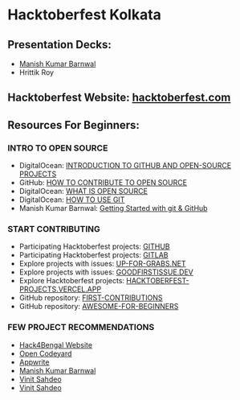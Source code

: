 # Hacktoberfest Kolkata

## Presentation Decks:
- [Manish Kumar Barnwal](https://docs.google.com/presentation/d/1Q02b4_mnYJCGESSeNQvZxC83s-MMcYDCDTLI1j7xjCU/edit?usp=sharing)
- Hrittik Roy

## Hacktoberfest Website: [hacktoberfest.com](https://hacktoberfest.com/)

## Resources For Beginners:
### INTRO TO OPEN SOURCE
- DigitalOcean: [INTRODUCTION TO GITHUB AND OPEN-SOURCE PROJECTS](https://www.digitalocean.com/community/tutorial_series/an-introduction-to-open-source)
- GitHub: [HOW TO CONTRIBUTE TO OPEN SOURCE](https://opensource.guide/how-to-contribute/)
- DigitalOcean: [WHAT IS OPEN SOURCE](https://www.digitalocean.com/community/tutorials/what-is-open-source)
- DigitalOcean: [HOW TO USE GIT](https://www.digitalocean.com/community/cheatsheets/how-to-use-git-a-reference-guide)
- Manish Kumar Barnwal: [Getting Started with git & GitHub](https://www.youtube.com/watch?v=EFnokAJuWcI)

### START CONTRIBUTING
- Participating Hacktoberfest projects: [GITHUB](https://github.com/topics/hacktoberfest)
- Participating Hacktoberfest projects: [GITLAB](https://gitlab.com/explore/projects/topics/hacktoberfest)
- Explore projects with issues: [UP-FOR-GRABS.NET](https://up-for-grabs.net/#/)
- Explore projects with issues: [GOODFIRSTISSUE.DEV](https://goodfirstissue.dev/)
- Explore Hacktoberfest projects: [HACKTOBERFEST-PROJECTS.VERCEL.APP](https://hacktoberfest-projects.vercel.app/)
- GitHub repository: [FIRST-CONTRIBUTIONS](https://github.com/firstcontributions/first-contributions)
- GitHub repository: [AWESOME-FOR-BEGINNERS](https://github.com/mungell/awesome-for-beginners)

### FEW PROJECT RECOMMENDATIONS
- [Hack4Bengal Website](https://github.com/hack4bengal/hack4bengal.github.io)
- [Open Codeyard](https://github.com/orgs/OpenCodeyard/)
- [Appwrite](https://github.com/appwrite)
- [Manish Kumar Barnwal](https://github.com/imanishbarnwal/Events-And-Hackathons)
- [Vinit Sahdeo](https://github.com/vinitshahdeo/topmate-readme-badge)
- [Vinit Sahdeo](https://github.com/vinitshahdeo/peerlist-readme-badge)
